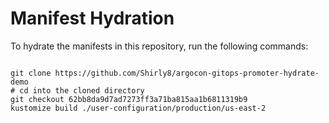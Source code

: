 
# Manifest Hydration

To hydrate the manifests in this repository, run the following commands:

```shell

git clone https://github.com/Shirly8/argocon-gitops-promoter-hydrate-demo
# cd into the cloned directory
git checkout 62bb8da9d7ad7273ff3a71ba815aa1b6811319b9
kustomize build ./user-configuration/production/us-east-2
```